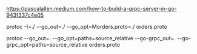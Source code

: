 https://pascalallen.medium.com/how-to-build-a-grpc-server-in-go-943f337c4e05

protoc -I=./ --go_out=./ --go_opt=Morders.proto=./ orders.proto

protoc --go_out=. --go_opt=paths=source_relative --go-grpc_out=. --go-grpc_opt=paths=source_relative orders.proto
